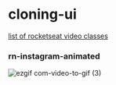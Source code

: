 # cloning-ui
[list of rocketseat video classes](https://www.youtube.com/playlist?list=PL85ITvJ7FLohTZv9cC5-PrZ39Q3cugWqp)

### rn-instagram-animated
![ezgif com-video-to-gif (3)](https://github.com/savio777/cloning-ui/assets/35678887/5c242b1d-fd73-402a-ac95-1276450957ef)
